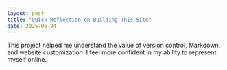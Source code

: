 ```yaml
---
layout: post
title: "Quick Reflection on Building This Site"
date: 2025-06-24
---
```


This project helped me understand the value of version control, Markdown, and website customization. I feel more confident in my ability to represent myself online.
